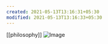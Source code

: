 ```yaml
---
created: 2021-05-13T13:16:31+05:30
modified: 2021-05-13T13:16:33+05:30
---
```

[[philosophy]]
![Image](./media/IMG_1620891991034.jpg)
